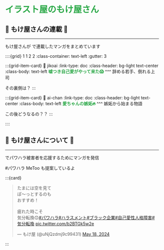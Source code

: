 <meta name="twitter:card" content="summary">
<meta name="twitter:title" content="イラスト屋のもけ屋さん">
<meta name="twitter:description" content="もけ屋さんが X-Twitter 連載したマンガをまとめています">
<meta name="twitter:image" content="https://minnanosaiban.github.io/mokeya/_static/logo2.png">
<meta property="og:title" content="イラスト屋のもけ屋さん">
<meta property="og:description" content="もけ屋さんが X-Twitter 連載したマンガをまとめています">
<meta property="og:image" content="https://minnanosaiban.github.io/mokeya/_static/logo2.png">
<meta property="og:url" content="https://minnanosaiban.github.io/mokeya/">

# <span style="color: #28a745;">イラスト屋のもけ屋さん</span>

## 🐸 もけ屋さんの連載 🐸
---

<div class="base">

もけ屋さんが <i class="fa-brands fa-x-twitter"></i> で連載したマンガをまとめています

::::{grid} 1 1 2 2
:class-container: text-left
:gutter: 3

:::{grid-item-card}
:link: jikoai
:link-type: doc
:class-header: bg-light text-center
:class-body: text-left
<span style="color: #28a745;"><b>嘘つき自己愛がやって来た😱</b></span>
^^^
辞める若手、倒れる上司

その裏側は？
:::

:::{grid-item-card}
:link: ai-chan
:link-type: doc
:class-header: bg-light text-center
:class-body: text-left
<span style="color: #28a745;"><b>愛ちゃんの嫉妬🔥</b></span>
^^^
嫉妬から始まる物語

この後どうなるの？？
:::

::::

</div>

## 🐸 もけ屋さんについて 🐸
---
<div class="base">

<i class="fa-brands fa-x-twitter"></i> でパワハラ被害者を応援するためにマンガを発信

#パワハラ MeToo も提案しているよ

:::{card} 
<blockquote class="twitter-tweet"><p lang="ja" dir="ltr">たまには空を見て<br>ぽ〜っとするのも<br>おすすめ！<br><br>疲れた時こそ<br>気分転換😊<a href="https://twitter.com/hashtag/%E3%83%91%E3%83%AF%E3%83%8F%E3%83%A9?src=hash&amp;ref_src=twsrc%5Etfw">#パワハラ</a><a href="https://twitter.com/hashtag/%E3%83%8F%E3%83%A9%E3%82%B9%E3%83%A1%E3%83%B3%E3%83%88?src=hash&amp;ref_src=twsrc%5Etfw">#ハラスメント</a><a href="https://twitter.com/hashtag/%E3%83%96%E3%83%A9%E3%83%83%E3%82%AF%E4%BC%81%E6%A5%AD?src=hash&amp;ref_src=twsrc%5Etfw">#ブラック企業</a><a href="https://twitter.com/hashtag/%E8%87%AA%E5%B7%B1%E6%84%9B%E6%80%A7%E4%BA%BA%E6%A0%BC%E9%9A%9C%E5%AE%B3?src=hash&amp;ref_src=twsrc%5Etfw">#自己愛性人格障害</a><a href="https://twitter.com/hashtag/%E6%B0%97%E5%88%86%E8%BB%A2%E6%8F%9B?src=hash&amp;ref_src=twsrc%5Etfw">#気分転換</a> <a href="https://t.co/b2BTGk5w2e">pic.twitter.com/b2BTGk5w2e</a></p>&mdash; もけ屋 (@uNjQzdmj9c99431) <a href="https://twitter.com/uNjQzdmj9c99431/status/1791800921955193328?ref_src=twsrc%5Etfw">May 18, 2024</a></blockquote> <script async src="https://platform.twitter.com/widgets.js" charset="utf-8"></script>
:::

</div>

##